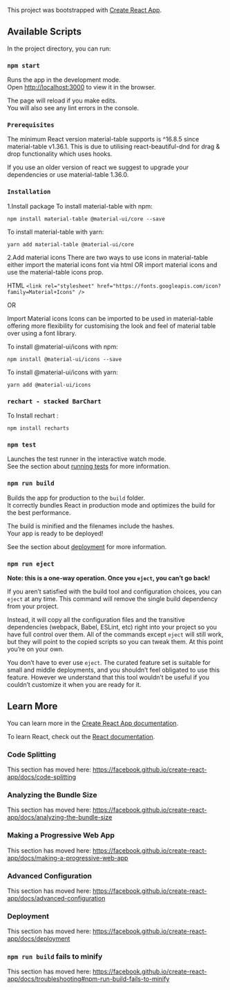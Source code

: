 This project was bootstrapped with [Create React App](https://github.com/facebook/create-react-app).

## Available Scripts

In the project directory, you can run:

### `npm start`

Runs the app in the development mode.<br />
Open [http://localhost:3000](http://localhost:3000) to view it in the browser.

The page will reload if you make edits.<br />
You will also see any lint errors in the console.

### `Prerequisites`

The minimum React version material-table supports is ^16.8.5 since material-table v1.36.1. This is due to utilising react-beautiful-dnd for drag & drop functionality which uses hooks.

If you use an older version of react we suggest to upgrade your dependencies or use material-table 1.36.0.

### `Installation`

1.Install package
To install material-table with npm:

`npm install material-table @material-ui/core --save`

To install material-table with yarn:

`yarn add material-table @material-ui/core`


2.Add material icons
There are two ways to use icons in material-table either import the material icons font via html OR import material icons and use the material-table icons prop.

HTML
`<link
  rel="stylesheet"
  href="https://fonts.googleapis.com/icon?family=Material+Icons"
/>`

OR

Import Material icons
Icons can be imported to be used in material-table offering more flexibility for customising the look and feel of material table over using a font library.

To install @material-ui/icons with npm:

  `npm install @material-ui/icons --save`
  
To install @material-ui/icons with yarn:

`yarn add @material-ui/icons`

### `rechart - stacked BarChart`

To Install rechart :

`npm install recharts `

### `npm test`

Launches the test runner in the interactive watch mode.<br />
See the section about [running tests](https://facebook.github.io/create-react-app/docs/running-tests) for more information.

### `npm run build`

Builds the app for production to the `build` folder.<br />
It correctly bundles React in production mode and optimizes the build for the best performance.

The build is minified and the filenames include the hashes.<br />
Your app is ready to be deployed!

See the section about [deployment](https://facebook.github.io/create-react-app/docs/deployment) for more information.

### `npm run eject`

**Note: this is a one-way operation. Once you `eject`, you can’t go back!**

If you aren’t satisfied with the build tool and configuration choices, you can `eject` at any time. This command will remove the single build dependency from your project.

Instead, it will copy all the configuration files and the transitive dependencies (webpack, Babel, ESLint, etc) right into your project so you have full control over them. All of the commands except `eject` will still work, but they will point to the copied scripts so you can tweak them. At this point you’re on your own.

You don’t have to ever use `eject`. The curated feature set is suitable for small and middle deployments, and you shouldn’t feel obligated to use this feature. However we understand that this tool wouldn’t be useful if you couldn’t customize it when you are ready for it.

## Learn More

You can learn more in the [Create React App documentation](https://facebook.github.io/create-react-app/docs/getting-started).

To learn React, check out the [React documentation](https://reactjs.org/).

### Code Splitting

This section has moved here: https://facebook.github.io/create-react-app/docs/code-splitting

### Analyzing the Bundle Size

This section has moved here: https://facebook.github.io/create-react-app/docs/analyzing-the-bundle-size

### Making a Progressive Web App

This section has moved here: https://facebook.github.io/create-react-app/docs/making-a-progressive-web-app

### Advanced Configuration

This section has moved here: https://facebook.github.io/create-react-app/docs/advanced-configuration

### Deployment

This section has moved here: https://facebook.github.io/create-react-app/docs/deployment

### `npm run build` fails to minify

This section has moved here: https://facebook.github.io/create-react-app/docs/troubleshooting#npm-run-build-fails-to-minify
